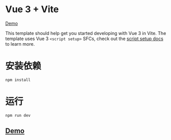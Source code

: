 # Vue 3 + Vite
[Demo](http://20.205.104.196/TodoList)

This template should help get you started developing with Vue 3 in Vite. The template uses Vue 3 `<script setup>` SFCs, check out the [script setup docs](https://v3.vuejs.org/api/sfc-script-setup.html#sfc-script-setup) to learn more.

# 安装依赖
`npm install`

# 运行
`npm run dev`

## [Demo](http://40.65.153.77/)

